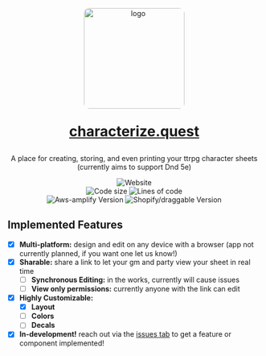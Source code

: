 <p align="center" style="margin-bottom: 0px !important;">
  <img width="200" src="https://characterize.quest/9b0fdeea90c27d94566d.png" alt="logo" align="center" style="border-radius: 10px !important;">
</p>

<h1 align="center" style="margin-top: 0px;" > 
  
  [characterize.quest](https://characterize.quest) 
</h1>

<p align="center" >A place for creating, storing, and even printing your ttrpg character sheets <br/>(currently aims to support Dnd 5e)</p>

<div align="center" > 
  
  ![Website](https://img.shields.io/website?down_color=lightgrey&down_message=down&up_color=green&up_message=up&url=https%3A%2F%2Fcharacterize.quest) 
<br/>
  ![Code size](https://img.shields.io/github/languages/code-size/holozene/characterize.quest) 
  ![Lines of code](https://img.shields.io/tokei/lines/github/holozene/characterize.quest) 
  <br/>
  ![Aws-amplify Version](https://img.shields.io/github/package-json/dependency-version/holozene/characterize.quest/aws-amplify?label=aws-amplify) 
  ![Shopify/draggable Version](https://img.shields.io/github/package-json/dependency-version/holozene/characterize.quest/@shopify/draggable?label=shopify%2Fdraggable) 
</div>

## Implemented Features
  - [x] **Multi-platform:** design and edit on any device with a browser (app not currently planned, if you want one let us know!)
  - [x] **Sharable:** share a link to let your gm and party view your sheet in real time
    - [ ] **Synchronous Editing:** in the works, currently will cause issues
    - [ ] **View only permissions:** currently anyone with the link can edit
  - [x] **Highly Customizable:** 
    - [x] **Layout**
    - [ ] **Colors**
    - [ ] **Decals**
  - [x] **In-development!** reach out via the [issues tab](https://github.com/holozene/characterize.quest/issues) to get a feature or component implemented!
